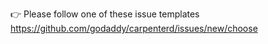 👉 Please follow one of these issue templates https://github.com/godaddy/carpenterd/issues/new/choose

